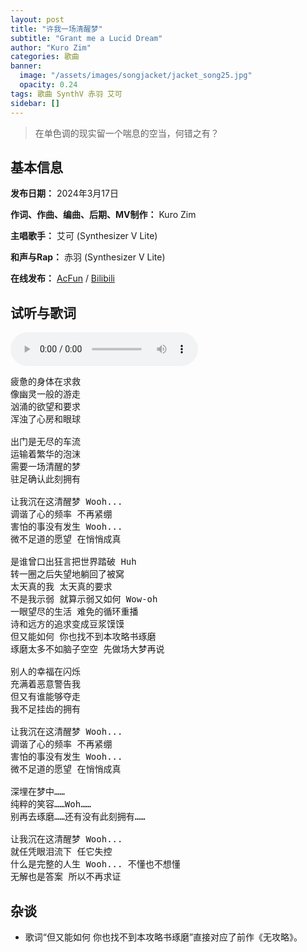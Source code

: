 ```yaml
---
layout: post
title: "许我一场清醒梦"
subtitle: "Grant me a Lucid Dream"
author: "Kuro Zim"
categories: 歌曲
banner: 
  image: "/assets/images/songjacket/jacket_song25.jpg"
  opacity: 0.24
tags: 歌曲 SynthV 赤羽 艾可
sidebar: []
---
```


> 在单色调的现实留一个喘息的空当，何错之有？

## 基本信息

**发布日期：** 2024年3月17日

**作词、作曲、编曲、后期、MV制作：** Kuro Zim

**主唱歌手：** 艾可 (Synthesizer V Lite)

**和声与Rap：** 赤羽 (Synthesizer V Lite)

**在线发布：** [AcFun](https://www.acfun.cn/v/ac44048868) / [Bilibili](https://www.bilibili.com/video/BV1xC411b79P/)

## 试听与歌词

<audio controls><source src="/assets/audio/song25.mp3" type="audio/mp3"></audio>

<pre>
疲惫的身体在求救
像幽灵一般的游走
汹涌的欲望和要求
浑浊了心房和眼球

出门是无尽的车流
运输着繁华的泡沫
需要一场清醒的梦
驻足确认此刻拥有

让我沉在这清醒梦 Wooh...
调谐了心的频率 不再紧绷
害怕的事没有发生 Wooh...
微不足道的愿望 在悄悄成真

是谁曾口出狂言把世界踏破 Huh
转一圈之后失望地躺回了被窝
太天真的我 太天真的要求
不是我示弱 就算示弱又如何 Wow-oh
一眼望尽的生活 难免的循环重播
诗和远方的追求变成豆浆馍馍
但又能如何 你也找不到本攻略书琢磨
琢磨太多不如脑子空空 先做场大梦再说

别人的幸福在闪烁
充满着恶意警告我
但又有谁能够夺走
我不足挂齿的拥有

让我沉在这清醒梦 Wooh...
调谐了心的频率 不再紧绷
害怕的事没有发生 Wooh...
微不足道的愿望 在悄悄成真

深埋在梦中……
纯粹的笑容……Woh……
别再去琢磨……还有没有此刻拥有……

让我沉在这清醒梦 Wooh...
就任凭眼泪流下 任它失控
什么是完整的人生 Wooh... 不懂也不想懂
无解也是答案 所以不再求证
</pre>

## 杂谈

* 歌词“但又能如何 你也找不到本攻略书琢磨”直接对应了前作《无攻略》。